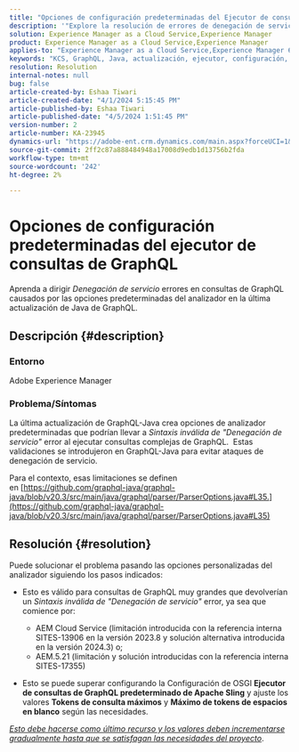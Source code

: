 ```yaml
---
title: "Opciones de configuración predeterminadas del Ejecutor de consultas de GraphQL"
description: '"Explore la resolución de errores de denegación de servicio en consultas de GraphQL causados por las opciones predeterminadas del analizador".'
solution: Experience Manager as a Cloud Service,Experience Manager
product: Experience Manager as a Cloud Service,Experience Manager
applies-to: "Experience Manager as a Cloud Service,Experience Manager 6.5"
keywords: "KCS, GraphQL, Java, actualización, ejecutor, configuración, denegación de servicio, configuración OSGI, consulta GraphQL predeterminada de Apache Sling, tokens de consulta máximos, tokens de espacios blancos máximos"
resolution: Resolution
internal-notes: null
bug: false
article-created-by: Eshaa Tiwari
article-created-date: "4/1/2024 5:15:45 PM"
article-published-by: Eshaa Tiwari
article-published-date: "4/5/2024 1:51:45 PM"
version-number: 2
article-number: KA-23945
dynamics-url: "https://adobe-ent.crm.dynamics.com/main.aspx?forceUCI=1&pagetype=entityrecord&etn=knowledgearticle&id=7db89277-4bf0-ee11-904c-6045bd006b3d"
source-git-commit: 2ff2c87a888484948a17008d9edb1d13756b2fda
workflow-type: tm+mt
source-wordcount: '242'
ht-degree: 2%

---
```


# Opciones de configuración predeterminadas del ejecutor de consultas de GraphQL


Aprenda a dirigir *Denegación de servicio* errores en consultas de GraphQL causados por las opciones predeterminadas del analizador en la última actualización de Java de GraphQL.

## Descripción {#description}


### Entorno

Adobe Experience Manager

### Problema/Síntomas

La última actualización de GraphQL-Java crea opciones de analizador predeterminadas que podrían llevar a *Sintaxis inválida de &quot;Denegación de servicio&quot;* error al ejecutar consultas complejas de GraphQL.  Estas validaciones se introdujeron en GraphQL-Java para evitar ataques de denegación de servicio.

Para el contexto, esas limitaciones se definen en [https://github.com/graphql-java/graphql-java/blob/v20.3/src/main/java/graphql/parser/ParserOptions.java#L35.](https://github.com/graphql-java/graphql-java/blob/v20.3/src/main/java/graphql/parser/ParserOptions.java#L35)


## Resolución {#resolution}


Puede solucionar el problema pasando las opciones personalizadas del analizador siguiendo los pasos indicados:

- Esto es válido para consultas de GraphQL muy grandes que devolverían un *Sintaxis inválida de &quot;Denegación de servicio&quot;* error, ya sea que comience por:



   - AEM Cloud Service (limitación introducida con la referencia interna SITES-13906 en la versión 2023.8 y solución alternativa introducida en la versión 2024.3) o;
   - AEM.5.21 (limitación y solución introducidas con la referencia interna SITES-17355)


- Esto se puede superar configurando la Configuración de OSGI <b>Ejecutor de consultas de GraphQL predeterminado de Apache Sling</b> y ajuste los valores <b>Tokens de consulta máximos</b> y <b>Máximo de tokens de espacios en blanco</b> según las necesidades.


*<u>Esto debe hacerse como último recurso y los valores deben incrementarse gradualmente hasta que se satisfagan las necesidades del proyecto</u>*.
